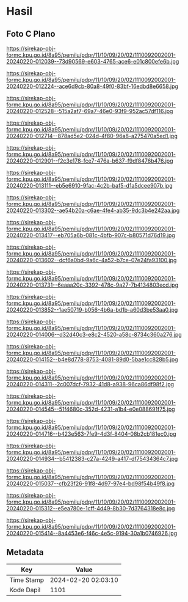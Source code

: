 # Hasil

## Foto C Plano

https://sirekap-obj-formc.kpu.go.id/8a95/pemilu/pdpr/11/10/09/20/02/1110092002001-20240220-012039--73d90569-e603-4765-ace6-e01c800efe6b.jpg

https://sirekap-obj-formc.kpu.go.id/8a95/pemilu/pdpr/11/10/09/20/02/1110092002001-20240220-012224--ace6d9cb-80a8-49f0-83bf-16edbd8e6658.jpg

https://sirekap-obj-formc.kpu.go.id/8a95/pemilu/pdpr/11/10/09/20/02/1110092002001-20240220-012528--515a2af7-69a7-46e0-93f9-952ac57df116.jpg

https://sirekap-obj-formc.kpu.go.id/8a95/pemilu/pdpr/11/10/09/20/02/1110092002001-20240220-012714--878ad5e2-024d-4f80-96a8-a275470a5ed1.jpg

https://sirekap-obj-formc.kpu.go.id/8a95/pemilu/pdpr/11/10/09/20/02/1110092002001-20240220-012901--f2c3e178-fce7-476a-b637-f9df8476b476.jpg

https://sirekap-obj-formc.kpu.go.id/8a95/pemilu/pdpr/11/10/09/20/02/1110092002001-20240220-013111--eb5e6910-9fac-4c2b-baf5-d1a5dcee907b.jpg

https://sirekap-obj-formc.kpu.go.id/8a95/pemilu/pdpr/11/10/09/20/02/1110092002001-20240220-013302--ae54b20a-c6ae-4fe4-ab35-9dc3b4e242aa.jpg

https://sirekap-obj-formc.kpu.go.id/8a95/pemilu/pdpr/11/10/09/20/02/1110092002001-20240220-013417--eb705a6b-081c-4bfb-907c-b80571d76d19.jpg

https://sirekap-obj-formc.kpu.go.id/8a95/pemilu/pdpr/11/10/09/20/02/1110092002001-20240220-013602--dcf6a0bd-9a6c-4a52-b7ce-07e24fa93100.jpg

https://sirekap-obj-formc.kpu.go.id/8a95/pemilu/pdpr/11/10/09/20/02/1110092002001-20240220-013731--6eaaa20c-3392-478c-9a27-7b4134803ecd.jpg

https://sirekap-obj-formc.kpu.go.id/8a95/pemilu/pdpr/11/10/09/20/02/1110092002001-20240220-013852--1ae50719-b056-4b6a-bd1b-a60d3be53aa0.jpg

https://sirekap-obj-formc.kpu.go.id/8a95/pemilu/pdpr/11/10/09/20/02/1110092002001-20240220-014006--d32d40c3-e8c2-4520-a58c-8734c360a276.jpg

https://sirekap-obj-formc.kpu.go.id/8a95/pemilu/pdpr/11/10/09/20/02/1110092002001-20240220-014152--b4e8d778-8753-4081-89d0-5bae1cc828b5.jpg

https://sirekap-obj-formc.kpu.go.id/8a95/pemilu/pdpr/11/10/09/20/02/1110092002001-20240220-014311--2c007dcf-7932-41d8-a938-96ca86df98f2.jpg

https://sirekap-obj-formc.kpu.go.id/8a95/pemilu/pdpr/11/10/09/20/02/1110092002001-20240220-014545--51f4680c-352d-4231-a1b4-e0e088691f75.jpg

https://sirekap-obj-formc.kpu.go.id/8a95/pemilu/pdpr/11/10/09/20/02/1110092002001-20240220-014716--b423e563-7fe9-4d3f-8404-08b2cb181ec0.jpg

https://sirekap-obj-formc.kpu.go.id/8a95/pemilu/pdpr/11/10/09/20/02/1110092002001-20240220-014934--b5412383-c27a-4249-a417-df75434364c7.jpg

https://sirekap-obj-formc.kpu.go.id/8a95/pemilu/pdpr/11/10/09/20/02/1110092002001-20240220-015037--cfb23f26-91f8-4d97-97e4-bd98f54b49f8.jpg

https://sirekap-obj-formc.kpu.go.id/8a95/pemilu/pdpr/11/10/09/20/02/1110092002001-20240220-015312--e5ea780e-1cff-4d49-8b30-7d3764318e8c.jpg

https://sirekap-obj-formc.kpu.go.id/8a95/pemilu/pdpr/11/10/09/20/02/1110092002001-20240220-015414--8a4453e6-f46c-4e5c-9194-30a1b0746926.jpg


## Metadata

| Key        | Value               |
| ---------- | ------------------- |
| Time Stamp | 2024-02-20 02:03:10 |
| Kode Dapil | 1101                |



